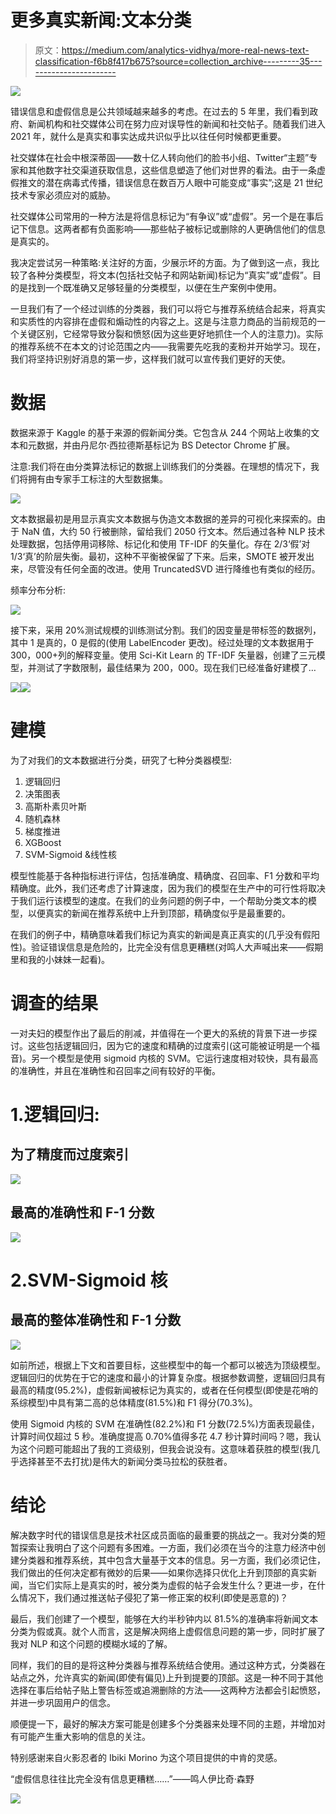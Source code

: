 # 更多真实新闻:文本分类

> 原文：<https://medium.com/analytics-vidhya/more-real-news-text-classification-f6b8f417b675?source=collection_archive---------35----------------------->

![](img/1fc7ef8314875a21029c5d79a51e0b79.png)

错误信息和虚假信息是公共领域越来越多的考虑。在过去的 5 年里，我们看到政府、新闻机构和社交媒体公司在努力应对误导性的新闻和社交帖子。随着我们进入 2021 年，就什么是真实和事实达成共识似乎比以往任何时候都更重要。

社交媒体在社会中根深蒂固——数十亿人转向他们的脸书小组、Twitter“主题”专家和其他数字社交渠道获取信息，这些信息塑造了他们对世界的看法。由于一条虚假推文的潜在病毒式传播，错误信息在数百万人眼中可能变成“事实”;这是 21 世纪技术专家必须应对的威胁。

社交媒体公司常用的一种方法是将信息标记为“有争议”或“虚假”。另一个是在事后记下信息。这两者都有负面影响——那些帖子被标记或删除的人更确信他们的信息是真实的。

我决定尝试另一种策略:关注好的方面，少展示坏的方面。为了做到这一点，我比较了各种分类模型，将文本(包括社交帖子和网站新闻)标记为“真实”或“虚假”。目的是找到一个既准确又足够轻量的分类模型，以便在生产案例中使用。

一旦我们有了一个经过训练的分类器，我们可以将它与推荐系统结合起来，将真实和实质性的内容排在虚假和煽动性的内容之上。这是与注意力商品的当前规范的一个关键区别，它经常导致分裂和愤怒(因为这些更好地抓住一个人的注意力)。实际的推荐系统不在本文的讨论范围之内——我需要先吃我的麦粉并开始学习。现在，我们将坚持识别好消息的第一步，这样我们就可以宣传我们更好的天使。

# 数据

数据来源于 Kaggle 的基于来源的假新闻分类。它包含从 244 个网站上收集的文本和元数据，并由丹尼尔·西拉德斯基标记为 BS Detector Chrome 扩展。

注意:我们将在由分类算法标记的数据上训练我们的分类器。在理想的情况下，我们将拥有由专家手工标注的大型数据集。

![](img/8dcbaeaf31df10e8447548b8ad63da8b.png)

文本数据最初是用显示真实文本数据与伪造文本数据的差异的可视化来探索的。由于 NaN 值，大约 50 行被删除，留给我们 2050 行文本。然后通过各种 NLP 技术处理数据，包括停用词移除、标记化和使用 TF-IDF 的矢量化。存在 2/3‘假’对 1/3‘真’的阶层失衡。最初，这种不平衡被保留了下来。后来，SMOTE 被开发出来，尽管没有任何全面的改进。使用 TruncatedSVD 进行降维也有类似的经历。

频率分布分析:

![](img/75acf726edebfe4955c058f4d7c052d3.png)

接下来，采用 20%测试规模的训练测试分割。我们的因变量是带标签的数据列，其中 1 是真的，0 是假的(使用 LabelEncoder 更改)。经过处理的文本数据用于 300，000+列的解释变量。使用 Sci-Kit Learn 的 TF-IDF 矢量器，创建了三元模型，并测试了字数限制，最佳结果为 200，000。现在我们已经准备好建模了…

![](img/a31bea593ff3c812a2291ed991d06614.png)![](img/7d9370bafa521a2542520aaabbfdf892.png)

# 建模

为了对我们的文本数据进行分类，研究了七种分类器模型:

1.  逻辑回归
2.  决策图表
3.  高斯朴素贝叶斯
4.  随机森林
5.  梯度推进
6.  XGBoost
7.  SVM-Sigmoid &线性核

模型性能基于各种指标进行评估，包括准确度、精确度、召回率、F1 分数和平均精确度。此外，我们还考虑了计算速度，因为我们的模型在生产中的可行性将取决于我们运行该模型的速度。在我们的业务问题的例子中，一个帮助分类文本的模型，以便真实的新闻在推荐系统中上升到顶部，精确度似乎是最重要的。

在我们的例子中，精确意味着我们标记为真实的新闻是真正真实的(几乎没有假阳性)。验证错误信息是危险的，比完全没有信息更糟糕(对鸣人大声喊出来——假期里和我的小妹妹一起看)。

# 调查的结果

一对夫妇的模型作出了最后的削减，并值得在一个更大的系统的背景下进一步探讨。这些包括逻辑回归，因为它的速度和精确的过度索引(这可能被证明是一个福音)。另一个模型是使用 sigmoid 内核的 SVM。它运行速度相对较快，具有最高的准确性，并且在准确性和召回率之间有较好的平衡。

# 1.逻辑回归:

## 为了精度而过度索引

![](img/6e070f1c32dbf484870b15ffc9d4f1f8.png)

## 最高的准确性和 F-1 分数

![](img/fdaf27659059111bfa9518564bed1f5b.png)

# 2.SVM-Sigmoid 核

## 最高的整体准确性和 F-1 分数

![](img/4f75ab2b8e63090ef96dc7c7947b2aa1.png)

如前所述，根据上下文和首要目标，这些模型中的每一个都可以被选为顶级模型。逻辑回归的优势在于它的速度和最小的计算复杂度。根据参数调整，逻辑回归具有最高的精度(95.2%)，虚假新闻被标记为真实的，或者在任何模型(即使是花哨的系综模型)中具有第二高的总体精度(81.5%)和 F1 得分(70.3%)。

使用 Sigmoid 内核的 SVM 在准确性(82.2%)和 F1 分数(72.5%)方面表现最佳，计算时间仅超过 5 秒。准确度提高 0.70%值得多花 4.7 秒计算时间吗？嗯，我认为这个问题可能超出了我的工资级别，但我会说没有。这意味着获胜的模型(我几乎选择甚至不去打扰)是伟大的新闻分类马拉松的获胜者。

# 结论

解决数字时代的错误信息是技术社区成员面临的最重要的挑战之一。我对分类的短暂探索让我明白了这个问题有多困难。一方面，我们必须在当今的注意力经济中创建分类器和推荐系统，其中包含大量基于文本的信息。另一方面，我们必须记住，我们做出的任何决定都有微妙的后果——如果你选择只优化上升到顶部的真实新闻，当它们实际上是真实的时，被分类为虚假的帖子会发生什么？更进一步，在什么情况下，我们通过推送帖子侵犯了第一修正案的权利(即使是恶意的)？

最后，我们创建了一个模型，能够在大约半秒钟内以 81.5%的准确率将新闻文本分类为假或真。就个人而言，这是解决网络上虚假信息问题的第一步，同时扩展了我对 NLP 和这个问题的模糊水域的了解。

同样，我们的目的是将这种分类器与推荐系统结合使用。通过这种方式，分类器在站点之外，允许真实的新闻(即使有偏见)上升到提要的顶部。这是一种不同于其他选择在事后给帖子贴上警告标签或追溯删除的方法——这两种方法都会引起愤怒，并进一步巩固用户的信念。

顺便提一下，最好的解决方案可能是创建多个分类器来处理不同的主题，并增加对有可能产生重大影响的信息的关注。

特别感谢来自火影忍者的 Ibiki Morino 为这个项目提供的中肯的灵感。

“虚假信息往往比完全没有信息更糟糕……”——鸣人伊比奇·森野

![](img/545bad41aa4266ad1d295c7b0242dc78.png)